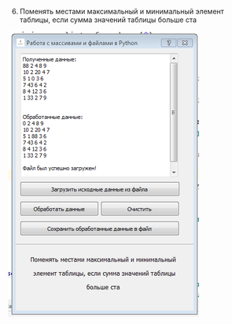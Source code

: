 ﻿6. Поменять местами максимальный и минимальный элемент таблицы, если сумма значений таблицы больше ста 




![srcreenshot](screen.png)
